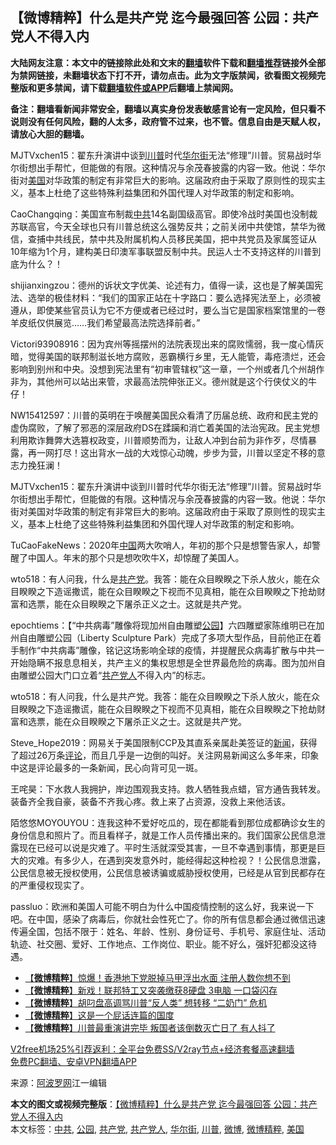  <h2>【微博精粹】什么是共产党 迄今最强回答 公园：共产党人不得入内</h2> <p class="notice"><b>大陆网友注意：本文中的链接除此处和文末的<a href="https://github.com/bannedbook/fanqiang" >翻墙</a>软件下载和<a href="https://github.com/killgcd/justmysocks/blob/master/README.md">翻墙推荐</a>链接外全部为禁网链接，未翻墙状态下打不开，请勿点击。此为文字版禁闻，欲看图文视频完整版和更多禁闻，请下载<a href="https://github.com/bannedbook/fanqiang">翻墙软件或APP</a>后翻墙上禁闻网。</p><p>备注：翻墙看新闻非常安全，翻墙以真实身份发表敏感言论有一定风险，但只看不说则没有任何风险，翻的人太多，政府管不过来，也不管。信息自由是天赋人权，请放心大胆的翻墙。</b></p>  <div class="entry"> <p id="summary">MJTVxchen15：翟东升演讲中谈到<a href="https://www.bannedbook.org/bnews/tag/%e5%b7%9d%e6%99%ae/" class="st_tag internal_tag" rel="tag" title="标签 川普 下的日志">川普</a>时代<a href="https://www.bannedbook.org/bnews/tag/%e5%8d%8e%e5%b0%94%e8%a1%97/" class="st_tag internal_tag" rel="tag" title="标签 华尔街 下的日志">华尔街</a>无法“修理”川普。贸易战时华尔街想出手帮忙，但能做的有限。这种情况与余茂春披露的内容一致。他说：华尔街对<a href="https://www.bannedbook.org/bnews/tag/%e7%be%8e%e5%9b%bd/" class="st_tag internal_tag" rel="tag" title="标签 美国 下的日志">美国</a>对华政策的制定有非常巨大的影响。这届政府由于采取了原则性的现实主义，基本上杜绝了这些特殊利益集团和外国代理人对华政策的制定和影响。</p> <p id="conimg">CaoChangqing：美国宣布制裁<a href="https://www.bannedbook.org/bnews/tag/%e4%b8%ad%e5%85%b1/" class="st_tag internal_tag" rel="tag" title="标签 中共 下的日志">中共</a>14名副国级高官。即使冷战时美国也没制裁苏联高官，今天全球也只有川普总统这么强势反共；之前关闭中共使馆，禁华为微信，查捕中共线民，禁中共及附属机构人员移民美国，把中共党员及家属签证从10年缩为1个月，建构美日印澳军事联盟反制中共。民运人士不支持这样的川普到底为什么？！</p> <p>shijianxingzou：德州的诉状文字优美、论述有力，值得一读，这也是了解美国宪法、选举的极佳材料：“我们的国家正站在十字路口：要么选择宪法至上，必须被遵从，即使某些官员认为它不方便或者已经过时，要么当它是国家档案馆里的一卷羊皮纸仅供展览……我们希望最高法院选择前者。”</p>  <p>Victori93908916：因为宾州等摇摆州的法院表现出来的腐败懦弱，我一度心情灰暗，觉得美国的联邦制滋长地方腐败，恶霸横行乡里，无人能管，毒疮溃烂，还会影响到别州和中央。没想到宪法里有“初审管辖权”这一章，一个州或者几个州胡作非为，其他州可以站出来管，求最高法院伸张正义。德州就是这个行侠仗义的牛仔！</p> <p>NW15412597：川普的英明在于唤醒美国民众看清了历届总统、政府和民主党的虚伪腐败，了解了邪恶的深层政府DS在蹂躏和消亡着美国的法治宪政。民主党想利用欺诈舞弊大选篡权政变，川普顺势而为，让敌人冲到台前为非作歹，尽情暴露，再一网打尽！这出背水一战的大戏惊心动魄，步步为营，川普以坚定不移的意志力挽狂澜！</p> <p>MJTVxchen15：翟东升演讲中谈到川普时代华尔街无法“修理”川普。贸易战时华尔街想出手帮忙，但能做的有限。这种情况与余茂春披露的内容一致。他说：华尔街对美国对华政策的制定有非常巨大的影响。这届政府由于采取了原则性的现实主义，基本上杜绝了这些特殊利益集团和外国代理人对华政策的制定和影响。</p>  <p>TuCaoFakeNews：2020年<span class='wp_keywordlink_affiliate'><a href="https://www.bannedbook.org/" title="中国" target="_blank">中国</a></span>两大吹哨人，年初的那个只是想警告家人，却警醒了中国人。年末的那个只是想吹吹牛X，却惊醒了美国人。</p> <p>wto518：有人问我，什么是<a href="https://www.bannedbook.org/bnews/tag/%e5%85%b1%e4%ba%a7%e5%85%9a/" class="st_tag internal_tag" rel="tag" title="标签 共产党 下的日志">共产党</a>。我答：能在众目睽睽之下杀人放火，能在众目睽睽之下造谣撒谎，能在众目睽睽之下视而不见真相，能在众目睽睽之下抢劫财富和选票，能在众目睽睽之下屠杀正义之士。这就是共产党。</p> <p>epochtiems：【“中共病毒”雕像将现加州自由雕塑<a href="https://www.bannedbook.org/bnews/tag/%e5%85%ac%e5%9b%ad/" class="st_tag internal_tag" rel="tag" title="标签 公园 下的日志">公园</a>】六四雕塑家陈维明已在加州自由雕塑公园（Liberty Sculpture Park）完成了多项大型作品，目前他正在着手制作“中共病毒”雕像，铭记这场影响全球的疫情，并提醒民众病毒扩散与中共一开始隐瞒不报息息相关，共产主义的集权思想是全世界最危险的病毒。图为加州自由雕塑公园大门口立着“<a href="https://www.bannedbook.org/bnews/tag/%E5%85%B1%E4%BA%A7%E5%85%9A%E4%BA%BA/" class="st_tag internal_tag" rel="tag" title="标签 共产党人 下的日志">共产党人</a>不得入内”的标志。</p>  <p>wto518：有人问我，什么是共产党。我答：能在众目睽睽之下杀人放火，能在众目睽睽之下造谣撒谎，能在众目睽睽之下视而不见真相，能在众目睽睽之下抢劫财富和选票，能在众目睽睽之下屠杀正义之士。这就是共产党。</p> <p>Steve_Hope2019：网易关于美国限制CCP及其直系亲属赴美签证的<span class='wp_keywordlink_affiliate'><a href="https://www.bannedbook.org/" title="新闻">新闻</a></span>，获得了超过26万条<span class='wp_keywordlink_affiliate'><a href="https://www.bannedbook.org/bnews/comments/" title="新闻评论" target="_blank">评论</a></span>，而且几乎是一边倒的叫好。关注网易新闻这么多年来，印象中这是评论最多的一条新闻，民心向背可见一斑。</p> <p>王咤昊：下水救人我拥护，岸边围观我支持。救人牺牲我点蜡，官方通告我转发。装备齐全我自豪，装备不齐我心疼。救上来了占资源，没救上来他活该。</p>  <p>陌悠悠MOYOUYOU：连我这种不爱好吃瓜的，现在都能看到那位成都确诊女生的身份信息和照片了。而且看样子，就是工作人员传播出来的。我们国家公民信息泄露现在已经可以说是灾难了。平时生活就深受其害，一旦不幸遇到事情，那更是巨大的灾难。有多少人，在遇到突发意外时，能经得起这种检视？！公民信息泄露，公民信息被无授权使用，公民信息被诱骗或威胁授权使用，已经是从官到民都存在的严重侵权现实了。</p> <p>passluo：欧洲和美国人可能不明白为什么中国疫情控制的这么好，我来说一下吧。在中国，感染了病毒后，你就社会性死亡了。你的所有信息都会通过微信迅速传遍全国，包括不限于：姓名、年龄、性别、身份证号、手机号、家庭住址、活动轨迹、社交圈、爱好、工作地点、工作岗位、职业。能不好么，强奸犯都没这待遇。</p> <ul class='op-related-articles' title='相关阅读'> <li><a href='https://www.bannedbook.org/bnews/comments/20201209/1444608.html' target='_blank'>【<b>微博精粹</b>】惊爆！香港地下党脱掉马甲浮出水面 注册人数你想不到</a></li> <li><a href='https://www.bannedbook.org/bnews/comments/20201208/1444017.html' target='_blank'>【<b>微博精粹</b>】新戏！联邦特工又突袭缴获8硬盘 3电脑 一口袋闪存</a></li> <li><a href='https://www.bannedbook.org/bnews/comments/20201207/1443488.html' target='_blank'>【<b>微博精粹</b>】胡叼盘高调骂川普“反人类” 想转移 “二奶门” 危机</a></li> <li><a href='https://www.bannedbook.org/bnews/comments/20201206/1443014.html' target='_blank'>【<b>微博精粹</b>】这是一个屁话连篇的国度</a></li> <li><a href='https://www.bannedbook.org/bnews/comments/20201204/1441934.html' target='_blank'>【<b>微博精粹</b>】川普最重演讲完毕 叛国者该倒数灭亡日了 有人抖了</a></li> </ul> <p class="texttj"> <a href="https://www.bannedbook.org/forum23/topic22702.html" target="_blank">V2free机场25%引荐返利：全平台免费SS/V2ray节点+经济套餐高速翻墙</a><br/> <a href="https://github.com/bannedbook/fanqiang/wiki/%E7%A6%81%E9%97%BB%E7%BD%91%E5%AE%89%E5%8D%93%E7%BF%BB%E5%A2%99%E6%96%B0%E9%97%BBAPP" target="_blank">免费PC翻墙、安卓VPN翻墙APP</a></p><p> 来源：<a href="https://www.aboluowang.com/2020/1211/1532915.html" target="_blank">阿波罗网</a>江一编辑 </p><a name='sharetosocial'></a>       <div><b>本文的图文或视频完整版</b>：<a href='https://www.bannedbook.org/bnews/comments/20201211/1445736.html'>【微博精粹】什么是共产党 迄今最强回答 公园：共产党人不得入内</a></div>  </div><!--END ENTRY--> <div class="postfooter"> <div>本文标签：<a href="https://www.bannedbook.org/bnews/tag/%e4%b8%ad%e5%85%b1/" rel="tag">中共</a>, <a href="https://www.bannedbook.org/bnews/tag/%e5%85%ac%e5%9b%ad/" rel="tag">公园</a>, <a href="https://www.bannedbook.org/bnews/tag/%e5%85%b1%e4%ba%a7%e5%85%9a/" rel="tag">共产党</a>, <a href="https://www.bannedbook.org/bnews/tag/%E5%85%B1%E4%BA%A7%E5%85%9A%E4%BA%BA/" rel="tag">共产党人</a>, <a href="https://www.bannedbook.org/bnews/tag/%e5%8d%8e%e5%b0%94%e8%a1%97/" rel="tag">华尔街</a>, <a href="https://www.bannedbook.org/bnews/tag/%e5%b7%9d%e6%99%ae/" rel="tag">川普</a>, <a href="https://www.bannedbook.org/bnews/tag/%e5%be%ae%e5%8d%9a/" rel="tag">微博</a>, <a href="https://www.bannedbook.org/bnews/tag/%e5%be%ae%e5%8d%9a%e7%b2%be%e7%b2%b9/" rel="tag">微博精粹</a>, <a href="https://www.bannedbook.org/bnews/tag/%e7%be%8e%e5%9b%bd/" rel="tag">美国</a></div>  </div><!--END POSTFOOTER--> 